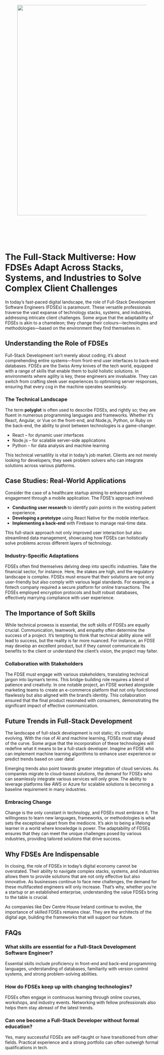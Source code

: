 
<div class="wp-block-columns alignwide is-layout-flex wp-container-core-columns-is-layout-8ba3830c wp-block-columns-is-layout-flex" style="margin-top:0;margin-bottom:0;padding-right:0;padding-left:0">
<div class="wp-block-column is-layout-flow wp-block-column-is-layout-flow" style="flex-basis:70%">
<div class="wp-block-group has-global-padding is-layout-constrained wp-block-group-is-layout-constrained"><figure class="alignwide wp-block-post-featured-image" style="padding-bottom:2vh;"><img alt="" class="attachment-post-thumbnail size-post-thumbnail wp-post-image" decoding="async" fetchpriority="high" height="686" sizes="(max-width: 1200px) 100vw, 1200px" src="https://www.devcentrehouse.eu/blogs/wp-content/uploads/2025/08/featured-1754396635707.jpg" srcset="https://www.devcentrehouse.eu/blogs/wp-content/uploads/2025/08/featured-1754396635707.jpg 1200w, https://www.devcentrehouse.eu/blogs/wp-content/uploads/2025/08/featured-1754396635707-300x172.jpg 300w, https://www.devcentrehouse.eu/blogs/wp-content/uploads/2025/08/featured-1754396635707-1024x585.jpg 1024w, https://www.devcentrehouse.eu/blogs/wp-content/uploads/2025/08/featured-1754396635707-768x439.jpg 768w" style="border-radius:0px;object-fit:cover;" width="1200"/></figure>
<h1 class="alignwide wp-block-post-title has-x-large-font-size">The Full-Stack Multiverse: How FDSEs Adapt Across Stacks, Systems, and Industries to Solve Complex Client Challenges</h1>
<div aria-hidden="true" class="wp-block-spacer" style="height:var(--wp--preset--spacing--10)"></div>
</div>
<div class="wp-block-group has-global-padding is-layout-constrained wp-block-group-is-layout-constrained"><div class="entry-content alignwide wp-block-post-content has-global-padding is-layout-constrained wp-container-core-post-content-is-layout-a5dd074b wp-block-post-content-is-layout-constrained"><p>In today’s fast-paced digital landscape, the role of Full-Stack Development Software Engineers (FDSEs) is paramount. These versatile professionals traverse the vast expanse of technology stacks, systems, and industries, addressing intricate client challenges. Some argue that the adaptability of FDSEs is akin to a chameleon; they change their colours—technologies and methodologies—based on the environment they find themselves in.</p>
<h2>Understanding the Role of FDSEs</h2>
<p>Full-Stack Development isn’t merely about coding; it’s about comprehending entire systems—from front-end user interfaces to back-end databases. FDSEs are the Swiss Army knives of the tech world, equipped with a range of skills that enable them to build holistic solutions. In environments where agility is key, these engineers are invaluable. They can switch from crafting sleek user experiences to optimising server responses, ensuring that every cog in the machine operates seamlessly.</p>
<h3>The Technical Landscape</h3>
<p>The term <strong>polyglot</strong> is often used to describe FDSEs, and rightly so; they are fluent in numerous programming languages and frameworks. Whether it’s React, Angular, or Vue on the front-end, and Node.js, Python, or Ruby on the back-end, the ability to pivot between technologies is a game-changer.</p>
<ul>
<li>React – for dynamic user interfaces</li>
<li>Node.js – for scalable server-side applications</li>
<li>Python – for data analysis and machine learning</li>
</ul>
<p>This technical versatility is vital in today’s job market. Clients are not merely looking for developers; they seek problem solvers who can integrate solutions across various platforms.</p>
<h2>Case Studies: Real-World Applications</h2>
<p>Consider the case of a healthcare startup aiming to enhance patient engagement through a mobile application. The FDSE’s approach involved:</p>
<ul>
<li><strong>Conducting user research</strong> to identify pain points in the existing patient experience.</li>
<li><strong>Developing a prototype</strong> using React Native for the mobile interface.</li>
<li><strong>Implementing a back-end</strong> with Firebase to manage real-time data.</li>
</ul>
<p>This full-stack approach not only improved user interaction but also streamlined data management, showcasing how FDSEs can holistically solve problems across different layers of technology.</p>
<h3>Industry-Specific Adaptations</h3>
<p>FDSEs often find themselves delving deep into specific industries. Take the financial sector, for instance. Here, the stakes are high, and the regulatory landscape is complex. FDSEs must ensure that their solutions are not only user-friendly but also comply with various legal standards. For example, a fintech company required a secure platform for online transactions. The FDSEs employed encryption protocols and built robust databases, effectively marrying compliance with user experience.</p>
<h2>The Importance of Soft Skills</h2>
<p>While technical prowess is essential, the soft skills of FDSEs are equally crucial. Communication, teamwork, and empathy often determine the success of a project. It’s tempting to think that technical ability alone will lead to success, but the reality is far more nuanced. For instance, an FDSE may develop an excellent product, but if they cannot communicate its benefits to the client or understand the client’s vision, the project may falter.</p>
<h3>Collaboration with Stakeholders</h3>
<p>The FDSE must engage with various stakeholders, translating technical jargon into layman’s terms. This bridge-building role requires a blend of patience and creativity. In one notable project, an FDSE worked alongside marketing teams to create an e-commerce platform that not only functioned flawlessly but also aligned with the brand’s identity. This collaboration ensured that the final product resonated with consumers, demonstrating the significant impact of effective communication.</p>
<h2>Future Trends in Full-Stack Development</h2>
<p>The landscape of full-stack development is not static; it’s continually evolving. With the rise of AI and machine learning, FDSEs must stay ahead of the curve. Some argue that the incorporation of these technologies will redefine what it means to be a full-stack developer. Imagine an FDSE who can implement machine learning algorithms to enhance user experience or predict trends based on user data!</p>
<p>Emerging trends also point towards greater integration of cloud services. As companies migrate to cloud-based solutions, the demand for FDSEs who can seamlessly integrate various services will only grow. The ability to leverage platforms like AWS or Azure for scalable solutions is becoming a baseline requirement in many industries.</p>
<h3>Embracing Change</h3>
<p>Change is the only constant in technology, and FDSEs must embrace it. The willingness to learn new languages, frameworks, or methodologies is what sets the exceptional apart from the mediocre. It’s akin to being a lifelong learner in a world where knowledge is power. The adaptability of FDSEs ensures that they can meet the unique challenges posed by various industries, providing tailored solutions that drive success.</p>
<h2>Why FDSEs Are Indispensable</h2>
<p>In closing, the role of FDSEs in today’s digital economy cannot be overstated. Their ability to navigate complex stacks, systems, and industries allows them to provide solutions that are not only effective but also innovative. As businesses continue to face new challenges, the demand for these multifaceted engineers will only increase. That’s why, whether you’re a startup or an established enterprise, understanding the value FDSEs bring to the table is crucial.</p>
<p>As companies like Dev Centre House Ireland continue to evolve, the importance of skilled FDSEs remains clear. They are the architects of the digital age, building the frameworks that will support our future.</p>
<h2>FAQs</h2>
<h3>What skills are essential for a Full-Stack Development Software Engineer?</h3>
<p>Essential skills include proficiency in front-end and back-end programming languages, understanding of databases, familiarity with version control systems, and strong problem-solving abilities.</p>
<h3>How do FDSEs keep up with changing technologies?</h3>
<p>FDSEs often engage in continuous learning through online courses, workshops, and industry events. Networking with fellow professionals also helps them stay abreast of the latest trends.</p>
<h3>Can one become a Full-Stack Developer without formal education?</h3>
<p>Yes, many successful FDSEs are self-taught or have transitioned from other fields. Practical experience and a strong portfolio can often outweigh formal qualifications in tech.</p>
</div></div>
</div>
<div class="wp-block-column is-layout-flow wp-block-column-is-layout-flow" style="flex-basis:30%"></div>
</div>
